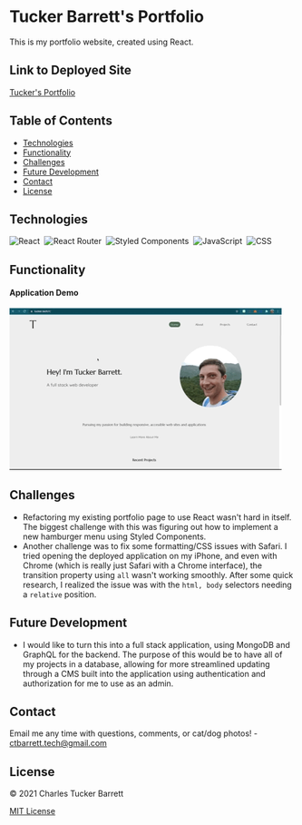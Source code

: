 # Tucker Barrett's Portfolio

This is my portfolio website, created using React.

## Link to Deployed Site

[Tucker's Portfolio](https://tucker.tech)

## Table of Contents
  * [Technologies](#technologies)
  * [Functionality](#functionality)
  * [Challenges](#challenges)
  * [Future Development](#future-development)
  * [Contact](#contact)
  * [License](#license)


## Technologies

![React](https://img.shields.io/badge/React-20232A?style=for-the-badge&logo=react&logoColor=61DAFB)&nbsp;
![React Router](https://img.shields.io/badge/React_Router-CA4245?style=for-the-badge&logo=react-router&logoColor=white)&nbsp;
![Styled Components](https://img.shields.io/badge/styled--components-DB7093?style=for-the-badge&logo=styled-components&logoColor=white)&nbsp;
![JavaScript](https://img.shields.io/badge/JavaScript-323330?style=for-the-badge&logo=javascript&logoColor=F7DF1E)&nbsp;
![CSS](https://img.shields.io/badge/CSS3-1572B6?style=for-the-badge&logo=css3&logoColor=white)&nbsp;


## Functionality

#### Application Demo

![Application Demo](./public/assets/images/app-demo.gif)


## Challenges

* Refactoring my existing portfolio page to use React wasn't hard in itself. The biggest challenge with this was figuring out how to implement a new hamburger menu using Styled Components.
* Another challenge was to fix some formatting/CSS issues with Safari. I tried opening the deployed application on my iPhone, and even with Chrome (which is really just Safari with a Chrome interface), the transition property using `all` wasn't working smoothly. After some quick research, I realized the issue was with the `html, body` selectors needing a `relative` position. 


## Future Development

* I would like to turn this into a full stack application, using MongoDB and GraphQL for the backend. The purpose of this would be to have all of my projects in a database, allowing for more streamlined updating through a CMS built into the application using authentication and authorization for me to use as an admin.

<!-- TODO: Add skills section on Home page -->
<!-- TODO: Reorganize location of resume download link -->
<!-- TODO: Fix spacing between bottom of main and footer, especially on Contact page -->
<!-- TODO: Update resume and link new PDF -->


## Contact
Email me any time with questions, comments, or cat/dog photos! - ctbarrett.tech@gmail.com


## License
&copy; 2021 Charles Tucker Barrett

[MIT License](https://opensource.org/licenses/MIT)